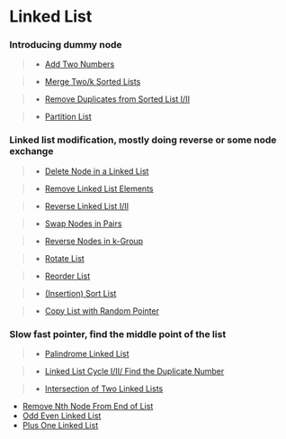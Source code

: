 # Linked List

### Introducing dummy node

> * [Add Two Numbers](add_two_numbers.md)

> * [Merge Two/k Sorted Lists](merge_k_sorted_lists.md)

> * [Remove Duplicates from Sorted List I/II](remove_duplicates_from_sorted_list.md)

> * [Partition List](partition_list.md)

### Linked list modification, mostly doing reverse or some node exchange

> * [Delete Node in a Linked List](delete_node_in_a_linked_list.md)

> * [Remove Linked List Elements](remove_linked_list_elements.md)

> * [Reverse Linked List I/II](reverse_linked_list.md)

> * [Swap Nodes in Pairs](swap_nodes_in_pairs.md)

> * [Reverse Nodes in k-Group](reverse_nodes_in_k_group.md)

> * [Rotate List](rotate_list.md)

> * [Reorder List](reorder_list.md)

> * [(Insertion) Sort List](sort_list.md)

> * [Copy List with Random Pointer](copy_list_with_random_pointer.md)

### Slow fast pointer, find the middle point of the list

> * [Palindrome Linked List](palindrome_linked_list.md)

> * [Linked List Cycle I/II/ Find the Duplicate Number](linked_list_cycle.md)

> * [Intersection of Two Linked Lists](intersection_of_two_linked_lists.md)






* [Remove Nth Node From End of List](remove_nth_node_from_end_of_list.md)
* [Odd Even Linked List](odd_even_linked_list.md)
* [Plus One Linked List](plus_one_linked_list.md)
